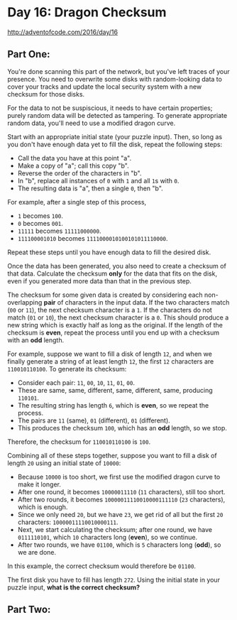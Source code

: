 # Day 16: Dragon Checksum
http://adventofcode.com/2016/day/16

## Part One:
You're done scanning this part of the network, but you've left traces of your
presence. You need to overwrite some disks with random-looking data to cover
your tracks and update the local security system with a new checksum for those
disks.

For the data to not be suspiscious, it needs to have certain properties; purely
random data will be detected as tampering. To generate appropriate random data,
you'll need to use a modified dragon curve.

Start with an appropriate initial state (your puzzle input). Then, so long as
you don't have enough data yet to fill the disk, repeat the following steps:

- Call the data you have at this point "a".
- Make a copy of "a"; call this copy "b".
- Reverse the order of the characters in "b".
- In "b", replace all instances of `0` with `1` and all `1`s with `0`.
- The resulting data is "a", then a single `0`, then "b".

For example, after a single step of this process,

- `1` becomes `100`.
- `0` becomes `001`.
- `11111` becomes `11111000000`.
- `111100001010` becomes `1111000010100101011110000`.

Repeat these steps until you have enough data to fill the desired disk.

Once the data has been generated, you also need to create a checksum of that
data. Calculate the checksum **only** for the data that fits on the disk, even
if you generated more data than that in the previous step.

The checksum for some given data is created by considering each non-overlapping
**pair** of characters in the input data. If the two characters match (`00` or
`11`), the next checksum character is a `1`. If the characters do not match
(`01` or `10`), the next checksum character is a `0`. This should produce a new
string which is exactly half as long as the original. If the length of the
checksum is **even**, repeat the process until you end up with a checksum with
an **odd** length.

For example, suppose we want to fill a disk of length `12`, and when we finally
generate a string of at least length `12`, the first `12` characters are
`110010110100`. To generate its checksum:

- Consider each pair: `11`, `00`, `10`, `11`, `01`, `00`.
- These are same, same, different, same, different, same, producing `110101`.
- The resulting string has length `6`, which is **even**, so we repeat the process.
- The pairs are `11` (same), `01` (different), `01` (different).
- This produces the checksum `100`, which has an **odd** length, so we stop.

Therefore, the checksum for `110010110100` is `100`.

Combining all of these steps together, suppose you want to fill a disk of length
`20` using an initial state of `10000`:

- Because `10000` is too short, we first use the modified dragon curve to make
  it longer.
- After one round, it becomes `10000011110` (`11` characters), still too short.
- After two rounds, it becomes `10000011110010000111110` (`23` characters),
  which is enough.
- Since we only need `20`, but we have `23`, we get rid of all but the first
  `20` characters: `10000011110010000111`.
- Next, we start calculating the checksum; after one round, we have
  `0111110101`, which `10` characters long (**even**), so we continue.
- After two rounds, we have `01100`, which is `5` characters long (**odd**), so
  we are done.

In this example, the correct checksum would therefore be `01100`.

The first disk you have to fill has length `272`. Using the initial state in
your puzzle input, **what is the correct checksum?**

## Part Two:
